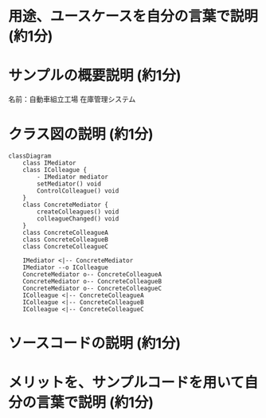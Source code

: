 # 用途、ユースケースを自分の言葉で説明 (約1分)

# サンプルの概要説明 (約1分)
名前：自動車組立工場 在庫管理システム

# クラス図の説明 (約1分)
```mermaid
classDiagram
    class IMediator
    class IColleague {
        - IMediator mediator
        setMediator() void
        ControlColleague() void
    }
    class ConcreteMediator {
        createColleagues() void
        colleagueChanged() void
    }
    class ConcreteColleagueA
    class ConcreteColleagueB
    class ConcreteColleagueC

    IMediator <|-- ConcreteMediator
    IMediator --o IColleague
    ConcreteMediator o-- ConcreteColleagueA
    ConcreteMediator o-- ConcreteColleagueB
    ConcreteMediator o-- ConcreteColleagueC
    IColleague <|-- ConcreteColleagueA
    IColleague <|-- ConcreteColleagueB
    IColleague <|-- ConcreteColleagueC

```

# ソースコードの説明 (約1分)

# メリットを、サンプルコードを用いて自分の言葉で説明 (約1分)

